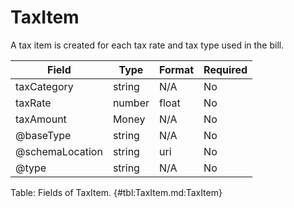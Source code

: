 <!--
    ATTENTION: This file was generated via gradle!
               Do NOT manually edit this file! Any such changes will be overwritten!
-->

# TaxItem

A tax item is created for each tax rate and tax type used in the bill.

| Field | Type | Format | Required |
|-------|---|--------|---|
| taxCategory | string | N/A | No |
| taxRate | number | float | No |
| taxAmount | Money | N/A | No |
| \@baseType | string | N/A | No |
| \@schemaLocation | string | uri | No |
| \@type | string | N/A | No |

Table: Fields of TaxItem. {#tbl:TaxItem.md:TaxItem}
